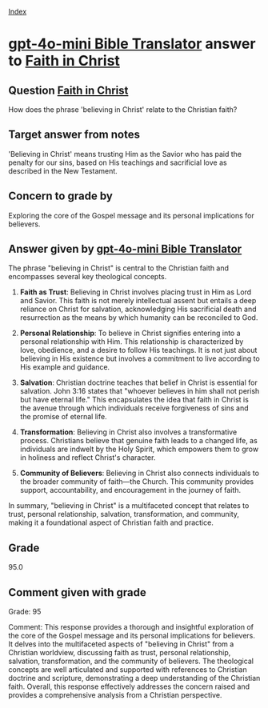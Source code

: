 
[Index](../../index.md)
# [gpt-4o-mini Bible Translator](../../answering_models/gpt-4o-mini_Bible_Translator.md) answer to [Faith in Christ](../../questions/Faith_in_Christ.md)

## Question [Faith in Christ](../../questions/Faith_in_Christ.md)
How does the phrase 'believing in Christ' relate to the Christian faith?

## Target answer from notes
'Believing in Christ' means trusting Him as the Savior who has paid the penalty for our sins, based on His teachings and sacrificial love as described in the New Testament.

## Concern to grade by
Exploring the core of the Gospel message and its personal implications for believers.

## Answer given by [gpt-4o-mini Bible Translator](../../answering_models/gpt-4o-mini_Bible_Translator.md)
The phrase "believing in Christ" is central to the Christian faith and encompasses several key theological concepts.

1. **Faith as Trust**: Believing in Christ involves placing trust in Him as Lord and Savior. This faith is not merely intellectual assent but entails a deep reliance on Christ for salvation, acknowledging His sacrificial death and resurrection as the means by which humanity can be reconciled to God.

2. **Personal Relationship**: To believe in Christ signifies entering into a personal relationship with Him. This relationship is characterized by love, obedience, and a desire to follow His teachings. It is not just about believing in His existence but involves a commitment to live according to His example and guidance.

3. **Salvation**: Christian doctrine teaches that belief in Christ is essential for salvation. John 3:16 states that "whoever believes in him shall not perish but have eternal life." This encapsulates the idea that faith in Christ is the avenue through which individuals receive forgiveness of sins and the promise of eternal life.

4. **Transformation**: Believing in Christ also involves a transformative process. Christians believe that genuine faith leads to a changed life, as individuals are indwelt by the Holy Spirit, which empowers them to grow in holiness and reflect Christ's character.

5. **Community of Believers**: Believing in Christ also connects individuals to the broader community of faith—the Church. This community provides support, accountability, and encouragement in the journey of faith. 

In summary, "believing in Christ" is a multifaceted concept that relates to trust, personal relationship, salvation, transformation, and community, making it a foundational aspect of Christian faith and practice.

## Grade
95.0

## Comment given with grade
Grade: 95

Comment: This response provides a thorough and insightful exploration of the core of the Gospel message and its personal implications for believers. It delves into the multifaceted aspects of "believing in Christ" from a Christian worldview, discussing faith as trust, personal relationship, salvation, transformation, and the community of believers. The theological concepts are well articulated and supported with references to Christian doctrine and scripture, demonstrating a deep understanding of the Christian faith. Overall, this response effectively addresses the concern raised and provides a comprehensive analysis from a Christian perspective.
